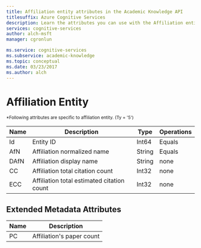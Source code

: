 ```yaml
---
title: Affiliation entity attributes in the Academic Knowledge API
titlesuffix: Azure Cognitive Services
description: Learn the attributes you can use with the Affiliation entity in the Academic Knowledge API.
services: cognitive-services
author: alch-msft
manager: cgronlun

ms.service: cognitive-services
ms.subservice: academic-knowledge
ms.topic: conceptual
ms.date: 03/23/2017
ms.author: alch
---
```


# Affiliation Entity

<sub>
*Following attributes are specific to affiliation entity. (Ty = '5')
</sub>

Name	|Description							|Type       | Operations
------- | ------------------------------------- | --------- | ----------------------------
Id		|Entity ID								|Int64		|Equals
AfN		|Affiliation normalized name		|String		|Equals
DAfN	|Affiliation display name		|String		|none
CC		|Affiliation total citation count			|Int32		|none  
ECC		|Affiliation total estimated citation count	|Int32		|none

## Extended Metadata Attributes ##

Name    | Description               
--------|---------------------------	
PC		|Affiliation's paper count
